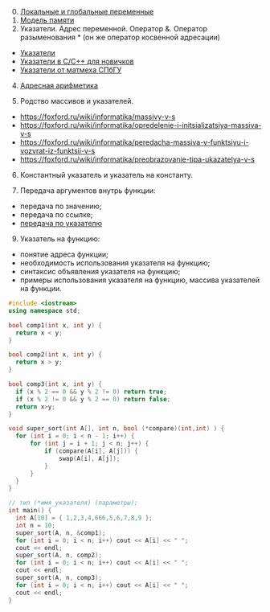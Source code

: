 0. [Локальные и глобальные переменные](https://foxford.ru/wiki/informatika/lokalnye-i-globalnye-peremennye)
2. [Модель памяти](https://foxford.ru/wiki/informatika/model-pamyati-prilozheniya)
3. Указатели. Адрес переменной. Оператор &. Оператор разыменования \* (он же оператор косвенной адресации)
  * [Указатели](https://foxford.ru/wiki/informatika/ukazateli-v-s) 
  * [Указатели в C/C++ для новичков](https://jakeroid.com/ru/blog/ukazateli-v-c-c-dlya-novichkov-chast-1.html)
  * [Указатели от матмеха СПбГУ](http://www.math.spbu.ru/user/dlebedin/ncpp4.pdf)

4. [Адресная арифметика](https://foxford.ru/wiki/informatika/adresnaya-arifmetika-v-s)

5. Родство массивов и указателей.
  * https://foxford.ru/wiki/informatika/massivy-v-s
  * https://foxford.ru/wiki/informatika/opredelenie-i-initsializatsiya-massiva-v-s
  * https://foxford.ru/wiki/informatika/peredacha-massiva-v-funktsiyu-i-vozvrat-iz-funktsii-v-s
  * https://foxford.ru/wiki/informatika/preobrazovanie-tipa-ukazatelya-v-s

6.	Константный указатель и указатель на константу.

7.	Передача аргументов внутрь функции:
  * передача по значению;
  * передача по ссылке;
  * [передача по указателю](https://foxford.ru/wiki/informatika/peredacha-parametra-po-ukazatelyu-v-s)
  
9.	Указатель на функцию:
  * понятие адреса функции;
  * необходимость использования указателя на функцию;
  * синтаксис объявления указателя на функцию;
  * примеры использования указателя на функцию, массива указателей на функции.
  ```cpp
  #include <iostream>
using namespace std;

bool comp1(int x, int y) {
	return x < y;
}

bool comp2(int x, int y) {
	return x > y;
}

bool comp3(int x, int y) {
	if (x % 2 == 0 && y % 2 != 0) return true;
	if (x % 2 != 0 && y % 2 == 0) return false;
	return x>y;
}

void super_sort(int A[], int n, bool (*compare)(int,int) ) {
	for (int i = 0; i < n - 1; i++) {
		for (int j = i + 1; j < n; j++) {
			if (compare(A[i], A[j])) {
				swap(A[i], A[j]);
			}
		}
	}
}

// тип (*имя_указателя) (параметры);
int main() {
	int A[10] = { 1,2,3,4,666,5,6,7,8,9 };
	int n = 10;
	super_sort(A, n, &comp1);
	for (int i = 0; i < n; i++) cout << A[i] << " ";
	cout << endl;
	super_sort(A, n, comp2);
	for (int i = 0; i < n; i++) cout << A[i] << " ";
	cout << endl;
	super_sort(A, n, comp3);
	for (int i = 0; i < n; i++) cout << A[i] << " ";
	cout << endl;
}
```
  
  

  
